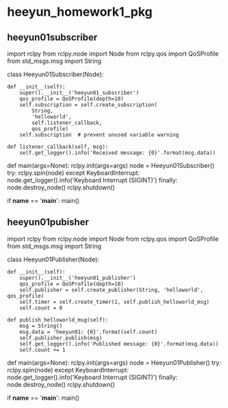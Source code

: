 # heeyun_homework1_pkg
## heeyun01subscriber

import rclpy
from rclpy.node import Node
from rclpy.qos import QoSProfile
from std_msgs.msg import String

class Heeyun01Subscriber(Node):

    def __init__(self):
        super().__init__('heeyun01_subscriber')
        qos_profile = QoSProfile(depth=10)
        self.subscription = self.create_subscription(
            String,
            'helloworld',
            self.listener_callback,
            qos_profile)
        self.subscription  # prevent unused variable warning

    def listener_callback(self, msg):
        self.get_logger().info('Received message: {0}'.format(msg.data))

def main(args=None):
    rclpy.init(args=args)
    node = Heeyun01Subscriber()
    try:
        rclpy.spin(node)
    except KeyboardInterrupt:
        node.get_logger().info('Keyboard Interrupt (SIGINT)')
    finally:
        node.destroy_node()
        rclpy.shutdown()

if __name__ == '__main__':
    main()

## heeyun01pubisher

import rclpy
from rclpy.node import Node
from rclpy.qos import QoSProfile
from std_msgs.msg import String

class Heeyun01Publisher(Node):

    def __init__(self):
        super().__init__('heeyun01_publisher')
        qos_profile = QoSProfile(depth=10)
        self.publisher = self.create_publisher(String, 'helloworld', qos_profile)
        self.timer = self.create_timer(1, self.publish_helloworld_msg)
        self.count = 0

    def publish_helloworld_msg(self):
        msg = String()
        msg.data = 'heeyun01: {0}'.format(self.count)
        self.publisher.publish(msg)
        self.get_logger().info('Published message: {0}'.format(msg.data))
        self.count += 1

def main(args=None):
    rclpy.init(args=args)
    node = Heeyun01Publisher()
    try:
        rclpy.spin(node)
    except KeyboardInterrupt:
        node.get_logger().info('Keyboard Interrupt (SIGINT)')
    finally:
        node.destroy_node()
        rclpy.shutdown()

if __name__ == '__main__':
    main()
